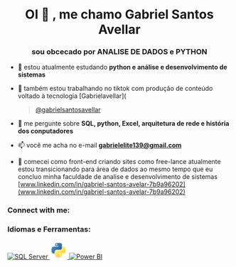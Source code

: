 <h1 align="center">OI 👋 , me chamo Gabriel Santos Avellar</h1>
<h3 align="center">sou obcecado por ANALISE DE DADOS e PYTHON</h3>

- 🌱 estou atualmente estudando **python e análise e desenvolvimento de sistemas**

- 👯 também estou trabalhando no tiktok com produção de conteúdo voltado à tecnologia [Gabrielavellar](<blockquote class="tiktok-embed" cite="https://www.tiktok.com/@gabrielsantosavellar" data-unique-id="gabrielsantosavellar" data-embed-type="creator" style="largura máxima: 780px; largura mínima: 288px;" > <section> <a target="_blank" href="https://www.tiktok.com/@gabrielsantosavellar?refer=creator_embed">@gabrielsantosavellar</a> </section> </blockquote>

- 💬 me pergunte sobre **SQL, python, Excel, arquitetura de rede e história dos conputadores**

- 📫 você me acha no e-mail **gabrielelite139@gmail.com**

- 📄 comecei como front-end criando sites como free-lance atualmente estou transicionando para área de dados ao mesmo tempo que eu concluo minha faculdade de analise e desenvolvimento de sistemas [www.linkedin.com/in/gabriel-santos-avelar-7b9a96202](www.linkedin.com/in/gabriel-santos-avelar-7b9a96202)

<h3 align="left">Connect with me:</h3>
<p align="left">
</p>

<h3 align="left">Idiomas e Ferramentas:</h3> <a href="https://www.microsoft.com/en-us/sql-server" target="_blank" rel="noreferrer">
  <img src="https://www.svgrepo.com/show/303229/microsoft-sql-server-logo.svg" alt="SQL Server" width="40" height="40"/>
</a>

<a href="https://www.python.org" target="_blank" rel="noreferrer">
  <img src="https://raw.githubusercontent.com/devicons/devicon/master/icons/python/python-original.svg" alt="Python" width="40" height="40"/>
</a>

<a href="URL_DO_SEU_LINK_DO_POWER_BI" target="_blank" rel="noreferrer">
  <img src="https://upload.wikimedia.org/wikipedia/commons/c/c9/Power_bi_logo_black.svg" alt="Power BI" width="40" height="40"/>
</a>

 </p>
